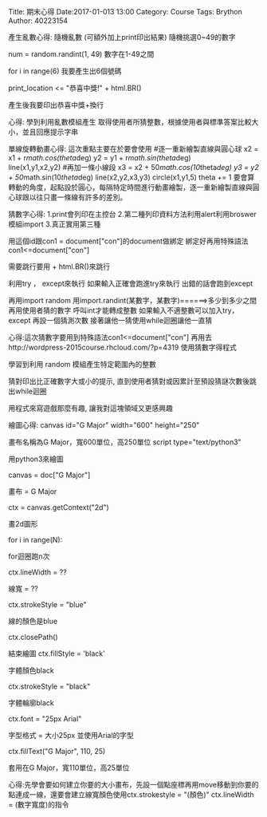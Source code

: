 Title: 期末心得
Date:2017-01-013 13:00
Category: Course
Tags: Brython
Author: 40223154


產生亂數心得:
隨機亂數 (可額外加上print印出結果)
隨機挑選0~49的數字

 num = random.randint(1, 49)
 數字在1-49之間
 
 for i in range(6)
 我要產生出6個號碼
 
 print_location <= "恭喜中獎!" + html.BR()

產生後我要印出恭喜中獎+換行

心得: 學到利用亂數模組產生 取得使用者所猜整數，根據使用者與標準答案比較大小，並且回應提示字串

單線旋轉動畫心得:
這次重點主要在於要會使用 
#逐一重新繪製直線與圓心球
    x2 = x1 + r*math.cos(theta*deg)
    y2 = y1 + r*math.sin(theta*deg)  
    line(x1,y1,x2,y2)
    #再加一條小線段
    x3 = x2 + 50*math.cos(10*theta*deg)
    y3 = y2 + 50*math.sin(10*theta*deg)
    line(x2,y2,x3,y3)
    circle(x1,y1,5)
    theta += 1
要會算轉動的角度，起點設於圓心，每隔特定時間進行動畫繪製，逐一重新繪製直線與圓心球跟以往只畫一條線有許多的差別。



猜數字心得:
1.print會列印在主控台
2.第二種列印資料方法利用alert利用broswer模組import
3.真正實用第三種<div id="con"></div>用這個id跟con1 = document["con"]的document做綁定
  綁定好再用特殊語法 con1<=document["con"]

需要跳行要用 + html.BR()來跳行 

利用try ， except來執行
如果輸入正確會跑進try來執行
出錯的話會跑到except

再用import random
用import.randint(某數字，某數字)======>多少到多少之間
再用使用者猜的數字 呼叫int才能轉成整數 如果輸入不適整數可以加入try，except
再設一個猜測次數
接著讓他一猜使用while迴圈讓他一直猜

心得:這次猜數字要用到特殊語法con1<=document["con"]
再用去http://wordpress-2015course.rhcloud.com/?p=4319
使用猜數字得程式

學習到利用 random 模組產生特定範圍內的整數

猜對印出比正確數字大或小的提示, 直到使用者猜對或因累計至預設猜謎次數後跳出while迴圈

用程式來寫遊戲那麼有趣, 讓我對這塊領域又更感興趣


繪圖心得:
canvas id="G Major" width="600" height="250"

畫布名稱為G Major，寬600單位，高250單位
script type="text/python3" 

用python3來繪圖

canvas = doc["G Major"]

畫布 = G Major

ctx = canvas.getContext("2d")

畫2d圖形

for i in range(N):

for迴圈跑n次

ctx.lineWidth = ??

線寬 = ??

ctx.strokeStyle = "blue"

線的顏色是blue

ctx.closePath()

結束繪圖
ctx.fillStyle = 'black'

字體顏色black

ctx.strokeStyle = "black"

字體輪廓black

ctx.font = "25px Arial"

字型格式 = 大小25px 並使用Arial的字型

ctx.fillText("G Major", 110, 25)

套用在G Major，寬110單位，高25單位

心得:先學會要如何建立你要的大小畫布，先設一個點座標再用move移動到你要的點連成一線，還要會建立線寬顏色使用ctx.strokestyle = "(顏色)"
        ctx.lineWidth = (數字寬度)的指令
        

